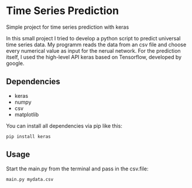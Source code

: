 # Time Series Prediction
Simple project for time series prediction with keras

In this small project I tried to develop a python script to predict universal time series data.
My programm reads the data from an csv file and choose every numerical value as input for the nerual network.
For the prediction itself, I used the high-level API keras based on Tensorflow, developed by google.

## Dependencies
* keras
* numpy
* csv
* matplotlib

You can install all dependencies via pip like this:
```
pip install keras
```

## Usage
Start the main.py from the terminal and pass in the csv.file:
```
main.py mydata.csv
```
